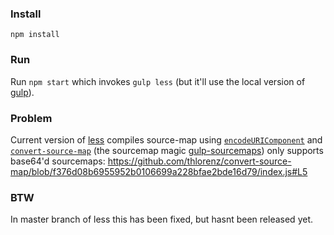 ### Install

`npm install`

### Run

Run `npm start` which invokes `gulp less` (but it'll use the local version of [gulp](https://github.com/gulpjs/gulp)).

### Problem

Current version of [less](https://github.com/less/less.js) compiles source-map using [`encodeURIComponent`](https://github.com/less/less.js/blob/v1.7.1/lib/less/source-map-output.js#L130) and [`convert-source-map`](https://github.com/thlorenz/convert-source-map) (the sourcemap magic [gulp-sourcemaps](https://github.com/floridoo/gulp-sourcemaps)) only supports base64'd sourcemaps: https://github.com/thlorenz/convert-source-map/blob/f376d08b6955952b0106699a228bfae2bde16d79/index.js#L5

### BTW

In master branch of less this has been fixed, but hasnt been released yet.